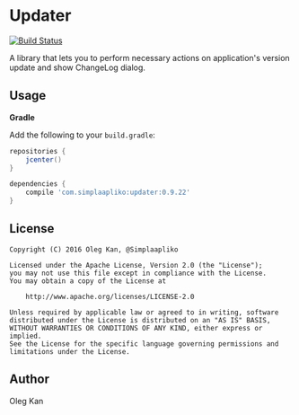 # Updater
[![Build Status](https://travis-ci.org/simplaapliko/Updater.svg)](https://travis-ci.org/simplaapliko/Updater)

A library that lets you to perform necessary actions on application's version update and show ChangeLog dialog.

## Usage

**Gradle**

Add the following to your `build.gradle`:
```gradle
repositories {
    jcenter()
}

dependencies {
    compile 'com.simplaapliko:updater:0.9.22'
}
```

## License

    Copyright (C) 2016 Oleg Kan, @Simplaapliko
    
    Licensed under the Apache License, Version 2.0 (the "License");
    you may not use this file except in compliance with the License.
    You may obtain a copy of the License at 
    
        http://www.apache.org/licenses/LICENSE-2.0
    
    Unless required by applicable law or agreed to in writing, software 
    distributed under the License is distributed on an "AS IS" BASIS,
    WITHOUT WARRANTIES OR CONDITIONS OF ANY KIND, either express or implied.
    See the License for the specific language governing permissions and 
    limitations under the License.

## Author

Oleg Kan
